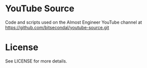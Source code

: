 # YouTube Source 

Code and scripts used on the Almost Engineer YouTube channel at <a href="https://www.youtube.com/channel/UC4HCouBLtXD1j1U_17aBqig" target="_blank">https://github.com/bitsecondal/youtube-source.git</a>

# License
See LICENSE for more details.

